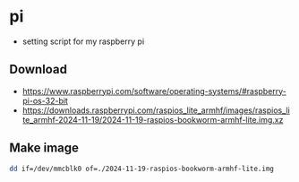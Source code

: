# pi
* setting script for my raspberry pi

## Download

- https://www.raspberrypi.com/software/operating-systems/#raspberry-pi-os-32-bit
- https://downloads.raspberrypi.com/raspios_lite_armhf/images/raspios_lite_armhf-2024-11-19/2024-11-19-raspios-bookworm-armhf-lite.img.xz

## Make image

```bash
dd if=/dev/mmcblk0 of=./2024-11-19-raspios-bookworm-armhf-lite.img
```

